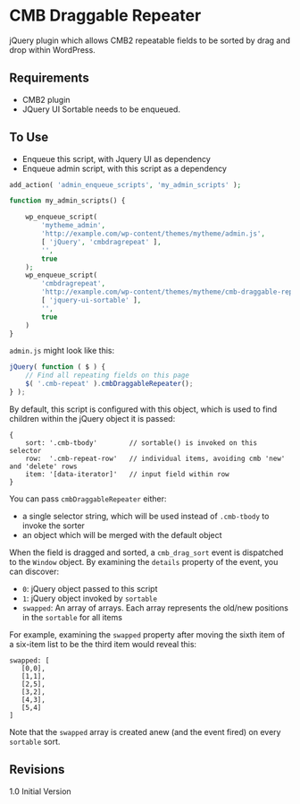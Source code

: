 # CMB Draggable Repeater

jQuery plugin which allows CMB2 repeatable fields to be sorted by drag and drop within WordPress.

## Requirements

* CMB2 plugin
* JQuery UI Sortable needs to be enqueued.

## To Use

* Enqueue this script, with Jquery UI as dependency
* Enqueue admin script, with this script as a dependency

```php
add_action( 'admin_enqueue_scripts', 'my_admin_scripts' );

function my_admin_scripts() {

    wp_enqueue_script(
        'mytheme_admin',
        'http://example.com/wp-content/themes/mytheme/admin.js',
        [ 'jQuery', 'cmbdragrepeat' ],
        '',
        true
    );
    wp_enqueue_script(
        'cmbdragrepeat',
        'http://example.com/wp-content/themes/mytheme/cmb-draggable-repeater.js',
        [ 'jquery-ui-sortable' ],
        '',
        true
    )
}
```

`admin.js` might look like this:

```JavaScript
jQuery( function ( $ ) {
    // Find all repeating fields on this page
    $( '.cmb-repeat' ).cmbDraggableRepeater();
} );
```

By default, this script is configured with this object, which is used to find children within 
the jQuery object it is passed:

```
{
    sort: '.cmb-tbody'        // sortable() is invoked on this selector
    row:  '.cmb-repeat-row'   // individual items, avoiding cmb 'new' and 'delete' rows
    item: '[data-iterator]'   // input field within row
}
```

You can pass `cmbDraggableRepeater` either:
* a single selector string, which will be used instead of `.cmb-tbody` to invoke the sorter
* an object which will be merged with the default object

When the field is dragged and sorted, a `cmb_drag_sort` event is dispatched to the `Window` object. By examining 
the `details` property of the event, you can discover:

* `0`: jQuery object passed to this script
* `1`: jQuery object invoked by `sortable`
* `swapped`: An array of arrays. Each array represents the old/new positions in the `sortable` for all items

For example, examining the `swapped` property after moving the sixth item of a six-item list to 
be the third item would reveal this:

```
swapped: [
   [0,0],
   [1,1],
   [2,5],
   [3,2],
   [4,3],
   [5,4]
]
```

Note that the `swapped` array is created anew (and the event fired) on every `sortable` sort.

## Revisions

1.0 Initial Version